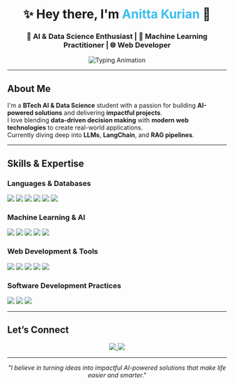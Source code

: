 <!-- Profile Header -->
<h1 align="center">✨ Hey there, I'm <span style="color:#3ABFEF">Anitta Kurian</span> 👋</h1>
<h3 align="center">🎯 AI & Data Science Enthusiast | 🤖 Machine Learning Practitioner | 🌐 Web Developer</h3>

<!-- Typing Animation -->
<p align="center">
  <img src="https://readme-typing-svg.demolab.com?font=Fira+Code&size=22&duration=2500&pause=1000&color=3ABFEF&center=true&vCenter=true&width=500&lines=BTech+AI+%26+Data+Science+Student;Machine+Learning;AI+Model+Fine-Tuning;Web+Development;Data+Visualization+%26+Analytics" alt="Typing Animation" />
</p>

---

##  About Me
 I'm a **BTech AI & Data Science** student with a passion for building **AI-powered solutions** and delivering **impactful projects**.  
 I love blending **data-driven decision making** with **modern web technologies** to create real-world applications.  
 Currently diving deep into **LLMs**, **LangChain**, and **RAG pipelines**.  

---

##  Skills & Expertise  

###  Languages & Databases  
<p>
  <img src="https://img.shields.io/badge/Python-3670A0?style=for-the-badge&logo=python&logoColor=ffdd54"/>
  <img src="https://img.shields.io/badge/Java-ED8B00?style=for-the-badge&logo=openjdk&logoColor=white"/>
  <img src="https://img.shields.io/badge/C-00599C?style=for-the-badge&logo=c&logoColor=white"/>
  <img src="https://img.shields.io/badge/R-276DC3?style=for-the-badge&logo=r&logoColor=white"/>
  <img src="https://img.shields.io/badge/SQL-336791?style=for-the-badge&logo=postgresql&logoColor=white"/>
  <img src="https://img.shields.io/badge/MySQL-005C84?style=for-the-badge&logo=mysql&logoColor=white"/>
</p>

###  Machine Learning & AI  
<p>
  <img src="https://img.shields.io/badge/Scikit--learn-F7931E?style=for-the-badge&logo=scikit-learn&logoColor=white"/>
  <img src="https://img.shields.io/badge/LangChain-121D33?style=for-the-badge"/>
  <img src="https://img.shields.io/badge/FAISS-007ACC?style=for-the-badge"/>
  <img src="https://img.shields.io/badge/API%20Integration-FF6F00?style=for-the-badge"/>
  <img src="https://img.shields.io/badge/LLM-FF4088?style=for-the-badge"/>
</p>

###  Web Development & Tools  
<p>
  <img src="https://img.shields.io/badge/HTML5-E34F26?style=for-the-badge&logo=html5&logoColor=white"/>
  <img src="https://img.shields.io/badge/CSS3-1572B6?style=for-the-badge&logo=css3&logoColor=white"/>
  <img src="https://img.shields.io/badge/Google%20Cloud-4285F4?style=for-the-badge&logo=google-cloud&logoColor=white"/>
  <img src="https://img.shields.io/badge/Git-F05032?style=for-the-badge&logo=git&logoColor=white"/>
  <img src="https://img.shields.io/badge/Linux-FCC624?style=for-the-badge&logo=linux&logoColor=black"/>
</p>

###  Software Development Practices  
<p>
  <img src="https://img.shields.io/badge/SDLC-2E8B57?style=for-the-badge&logo=buffer&logoColor=white"/>
  <img src="https://img.shields.io/badge/Scrum-FFB500?style=for-the-badge&logo=scrumalliance&logoColor=white"/>
  <img src="https://img.shields.io/badge/Agile-008080?style=for-the-badge&logo=agile&logoColor=white"/>
</p>

---

##  Let’s Connect  
<p align="center">
  <a href="https://linkedin.com/in/anittakurian74" target="_blank">
    <img src="https://img.shields.io/badge/LinkedIn-Anitta%20Kurian-blue?style=for-the-badge&logo=linkedin"/>
  </a>
  <a href="mailto:anittakurian74@gmail.com">
  <img src="https://img.shields.io/badge/email-anittakurian74@gmail.com-red?style=for-the-badge&logo=gmail&logoColor=white"/>
</a>
</p>

---

<p align="center">
  <em>"I believe in turning ideas into impactful AI-powered solutions that make life easier and smarter."</em>
</p>
